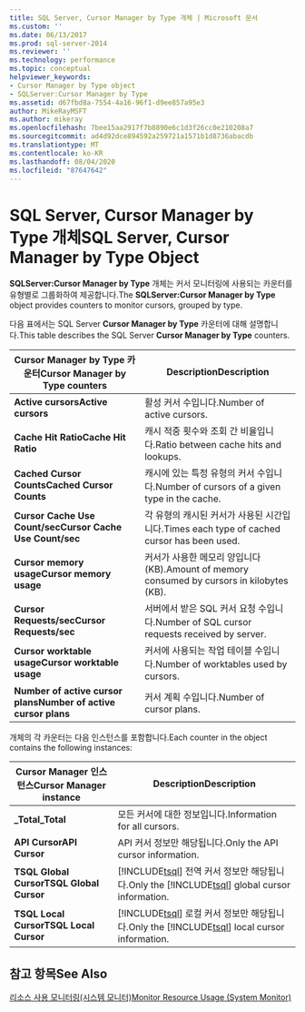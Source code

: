 ```yaml
---
title: SQL Server, Cursor Manager by Type 개체 | Microsoft 문서
ms.custom: ''
ms.date: 06/13/2017
ms.prod: sql-server-2014
ms.reviewer: ''
ms.technology: performance
ms.topic: conceptual
helpviewer_keywords:
- Cursor Manager by Type object
- SQLServer:Cursor Manager by Type
ms.assetid: d67fbd8a-7554-4a16-96f1-d9ee857a95e3
author: MikeRayMSFT
ms.author: mikeray
ms.openlocfilehash: 7bee15aa2917f7b8890e6c1d3f26cc0e210208a7
ms.sourcegitcommit: ad4d92dce894592a259721a1571b1d8736abacdb
ms.translationtype: MT
ms.contentlocale: ko-KR
ms.lasthandoff: 08/04/2020
ms.locfileid: "87647642"
---
```

# <a name="sql-server-cursor-manager-by-type-object"></a><span data-ttu-id="8f4fd-102">SQL Server, Cursor Manager by Type 개체</span><span class="sxs-lookup"><span data-stu-id="8f4fd-102">SQL Server, Cursor Manager by Type Object</span></span>
  <span data-ttu-id="8f4fd-103">**SQLServer:Cursor Manager by Type** 개체는 커서 모니터링에 사용되는 카운터를 유형별로 그룹화하여 제공합니다.</span><span class="sxs-lookup"><span data-stu-id="8f4fd-103">The **SQLServer:Cursor Manager by Type** object provides counters to monitor cursors, grouped by type.</span></span>  
  
 <span data-ttu-id="8f4fd-104">다음 표에서는 SQL Server **Cursor Manager by Type** 카운터에 대해 설명합니다.</span><span class="sxs-lookup"><span data-stu-id="8f4fd-104">This table describes the SQL Server **Cursor Manager by Type** counters.</span></span>  
  
|<span data-ttu-id="8f4fd-105">Cursor Manager by Type 카운터</span><span class="sxs-lookup"><span data-stu-id="8f4fd-105">Cursor Manager by Type counters</span></span>|<span data-ttu-id="8f4fd-106">Description</span><span class="sxs-lookup"><span data-stu-id="8f4fd-106">Description</span></span>|  
|-------------------------------------|-----------------|  
|<span data-ttu-id="8f4fd-107">**Active cursors**</span><span class="sxs-lookup"><span data-stu-id="8f4fd-107">**Active cursors**</span></span>|<span data-ttu-id="8f4fd-108">활성 커서 수입니다.</span><span class="sxs-lookup"><span data-stu-id="8f4fd-108">Number of active cursors.</span></span>|  
|<span data-ttu-id="8f4fd-109">**Cache Hit Ratio**</span><span class="sxs-lookup"><span data-stu-id="8f4fd-109">**Cache Hit Ratio**</span></span>|<span data-ttu-id="8f4fd-110">캐시 적중 횟수와 조회 간 비율입니다.</span><span class="sxs-lookup"><span data-stu-id="8f4fd-110">Ratio between cache hits and lookups.</span></span>|  
|<span data-ttu-id="8f4fd-111">**Cached Cursor Counts**</span><span class="sxs-lookup"><span data-stu-id="8f4fd-111">**Cached Cursor Counts**</span></span>|<span data-ttu-id="8f4fd-112">캐시에 있는 특정 유형의 커서 수입니다.</span><span class="sxs-lookup"><span data-stu-id="8f4fd-112">Number of cursors of a given type in the cache.</span></span>|  
|<span data-ttu-id="8f4fd-113">**Cursor Cache Use Count/sec**</span><span class="sxs-lookup"><span data-stu-id="8f4fd-113">**Cursor Cache Use Count/sec**</span></span>|<span data-ttu-id="8f4fd-114">각 유형의 캐시된 커서가 사용된 시간입니다.</span><span class="sxs-lookup"><span data-stu-id="8f4fd-114">Times each type of cached cursor has been used.</span></span>|  
|<span data-ttu-id="8f4fd-115">**Cursor memory usage**</span><span class="sxs-lookup"><span data-stu-id="8f4fd-115">**Cursor memory usage**</span></span>|<span data-ttu-id="8f4fd-116">커서가 사용한 메모리 양입니다(KB).</span><span class="sxs-lookup"><span data-stu-id="8f4fd-116">Amount of memory consumed by cursors in kilobytes (KB).</span></span>|  
|<span data-ttu-id="8f4fd-117">**Cursor Requests/sec**</span><span class="sxs-lookup"><span data-stu-id="8f4fd-117">**Cursor Requests/sec**</span></span>|<span data-ttu-id="8f4fd-118">서버에서 받은 SQL 커서 요청 수입니다.</span><span class="sxs-lookup"><span data-stu-id="8f4fd-118">Number of SQL cursor requests received by server.</span></span>|  
|<span data-ttu-id="8f4fd-119">**Cursor worktable usage**</span><span class="sxs-lookup"><span data-stu-id="8f4fd-119">**Cursor worktable usage**</span></span>|<span data-ttu-id="8f4fd-120">커서에 사용되는 작업 테이블 수입니다.</span><span class="sxs-lookup"><span data-stu-id="8f4fd-120">Number of worktables used by cursors.</span></span>|  
|<span data-ttu-id="8f4fd-121">**Number of active cursor plans**</span><span class="sxs-lookup"><span data-stu-id="8f4fd-121">**Number of active cursor plans**</span></span>|<span data-ttu-id="8f4fd-122">커서 계획 수입니다.</span><span class="sxs-lookup"><span data-stu-id="8f4fd-122">Number of cursor plans.</span></span>|  
  
 <span data-ttu-id="8f4fd-123">개체의 각 카운터는 다음 인스턴스를 포함합니다.</span><span class="sxs-lookup"><span data-stu-id="8f4fd-123">Each counter in the object contains the following instances:</span></span>  
  
|<span data-ttu-id="8f4fd-124">Cursor Manager 인스턴스</span><span class="sxs-lookup"><span data-stu-id="8f4fd-124">Cursor Manager instance</span></span>|<span data-ttu-id="8f4fd-125">Description</span><span class="sxs-lookup"><span data-stu-id="8f4fd-125">Description</span></span>|  
|-----------------------------|-----------------|  
|<span data-ttu-id="8f4fd-126">**_Total**</span><span class="sxs-lookup"><span data-stu-id="8f4fd-126">**_Total**</span></span>|<span data-ttu-id="8f4fd-127">모든 커서에 대한 정보입니다.</span><span class="sxs-lookup"><span data-stu-id="8f4fd-127">Information for all cursors.</span></span>|  
|<span data-ttu-id="8f4fd-128">**API Cursor**</span><span class="sxs-lookup"><span data-stu-id="8f4fd-128">**API Cursor**</span></span>|<span data-ttu-id="8f4fd-129">API 커서 정보만 해당됩니다.</span><span class="sxs-lookup"><span data-stu-id="8f4fd-129">Only the API cursor information.</span></span>|  
|<span data-ttu-id="8f4fd-130">**TSQL Global Cursor**</span><span class="sxs-lookup"><span data-stu-id="8f4fd-130">**TSQL Global Cursor**</span></span>|<span data-ttu-id="8f4fd-131">[!INCLUDE[tsql](../../includes/tsql-md.md)] 전역 커서 정보만 해당됩니다.</span><span class="sxs-lookup"><span data-stu-id="8f4fd-131">Only the [!INCLUDE[tsql](../../includes/tsql-md.md)] global cursor information.</span></span>|  
|<span data-ttu-id="8f4fd-132">**TSQL Local Cursor**</span><span class="sxs-lookup"><span data-stu-id="8f4fd-132">**TSQL Local Cursor**</span></span>|<span data-ttu-id="8f4fd-133">[!INCLUDE[tsql](../../includes/tsql-md.md)] 로컬 커서 정보만 해당됩니다.</span><span class="sxs-lookup"><span data-stu-id="8f4fd-133">Only the [!INCLUDE[tsql](../../includes/tsql-md.md)] local cursor information.</span></span>|  
  
## <a name="see-also"></a><span data-ttu-id="8f4fd-134">참고 항목</span><span class="sxs-lookup"><span data-stu-id="8f4fd-134">See Also</span></span>  
 [<span data-ttu-id="8f4fd-135">리소스 사용 모니터링&#40;시스템 모니터&#41;</span><span class="sxs-lookup"><span data-stu-id="8f4fd-135">Monitor Resource Usage &#40;System Monitor&#41;</span></span>](monitor-resource-usage-system-monitor.md)  
  
  
